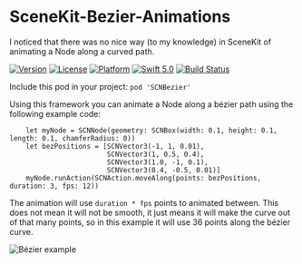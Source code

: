 # SceneKit-Bezier-Animations

I noticed that there was no nice way (to my knowledge) in SceneKit of animating a Node along a curved path.

[![Version](https://img.shields.io/cocoapods/v/SCNBezier.svg)](https://cocoapods.org/pods/SCNBezier)
[![License](https://img.shields.io/cocoapods/l/SCNBezier.svg)](https://cocoapods.org/pods/SCNBezier)
[![Platform](https://img.shields.io/cocoapods/p/SCNBezier.svg)](https://cocoapods.org/pods/SCNBezier)
[![Swift 5.0](https://img.shields.io/badge/Swift-5.0-orange.svg?style=flat)](https://swift.org/)
[![Build Status](https://travis-ci.com/maxxfrazer/SceneKit-Bezier-Animations.svg?branch=master)](https://travis-ci.com/maxxfrazer/SceneKit-Bezier-Animations)

Include this pod in your project:
`pod 'SCNBezier'`

Using this framework you can animate a Node along a bézier path using the following example code:

```
	let myNode = SCNNode(geometry: SCNBox(width: 0.1, height: 0.1, length: 0.1, chamferRadius: 0))
	let bezPositions = [SCNVector3(-1, 1, 0.01),
						SCNVector3(1, 0.5, 0.4),
						SCNVector3(1.0, -1, 0.1),
						SCNVector3(0.4, -0.5, 0.01)]
	myNode.runAction(SCNAction.moveAlong(points: bezPositions, duration: 3, fps: 12))
```

The animation will use `duration * fps` points to animated between. This does not mean it will not be smooth, it just means it will make the curve out of that many points, so in this example it will use 36 points along the bézier curve.

![Bézier example](https://github.com/maxxfrazer/SceneKit-Bezier-Animations/blob/master/media/bezier-example.gif)